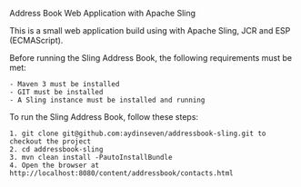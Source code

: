 Address Book Web Application with Apache Sling

This is a small web application build using with Apache Sling, JCR and ESP (ECMAScript).

Before running the Sling Address Book, the following requirements must be met:

    - Maven 3 must be installed
    - GIT must be installed
    - A Sling instance must be installed and running
    

To run the Sling Address Book, follow these steps:

    1. git clone git@github.com:aydinseven/addressbook-sling.git to checkout the project
    2. cd addressbook-sling
    3. mvn clean install -PautoInstallBundle
    4. Open the browser at http://localhost:8080/content/addressbook/contacts.html
